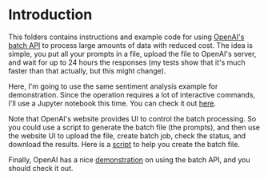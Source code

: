 # Introduction

This folders contains instructions and example code for using [OpenAI's batch API](https://platform.openai.com/docs/api-reference/batch) to process large amounts of data with reduced cost.
The idea is simple, you put all your prompts in a file, upload the file to OpenAI's server, and wait for up to 24 hours the responses (my tests show that it's much faster than that actually, but this might change).

Here, I'm going to use the same sentiment analysis example for demonstration.
Since the operation requires a lot of interactive commands, I'll use a Jupyter notebook this time.
You can check it out [here](/batch_processing/batch_processing.ipynb).

Note that OpenAI's website provides UI to control the batch processing.
So you could use a script to generate the batch file (the prompts), and then use the website UI to upload the file, create batch job, check the status, and download the results.
Here is a [script](/batch_processing/create_batch_file.py) to help you create the batch file.

Finally, OpenAI has a nice [demonstration](https://github.com/openai/openai-cookbook/blob/main/examples/batch_processing.ipynb) on using the batch API, and you should check it out.